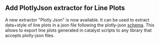 ## Add PlotlyJson extractor for Line Plots

A new extractor "Plotly Json" is now available. It can be used to extract
data+style of line plots in a json file following the plotly-json
[schema](https://plotly.com/chart-studio-help/json-chart-schema/).
This allows to export line plots generated in catalyst scripts to any library
that accepts plotly-json files.

